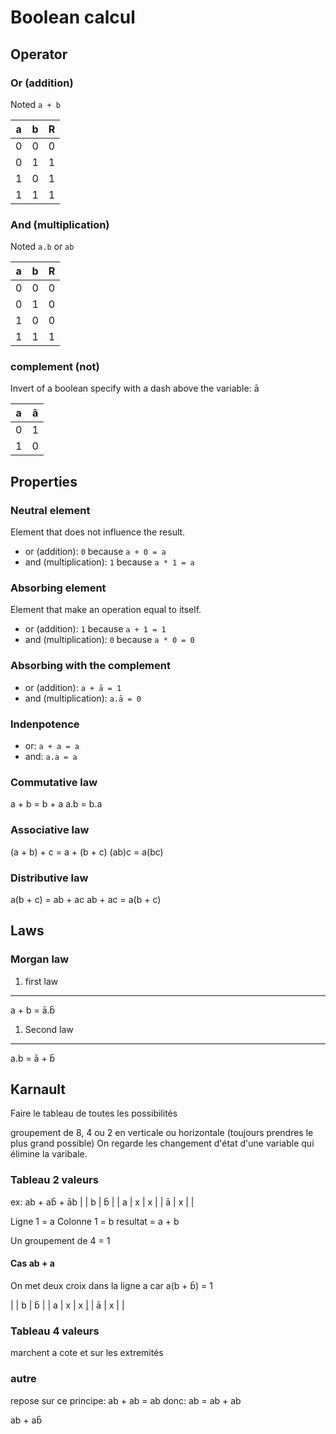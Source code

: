 # Boolean calcul

## Operator

### Or (addition)

Noted `a + b`

| a | b | R |
|---|---|---|
| 0 | 0 | 0 |
| 0 | 1 | 1 |
| 1 | 0 | 1 |
| 1 | 1 | 1 |

### And (multiplication)

Noted `a.b` or `ab`

| a | b | R |
|---|---|---|
| 0 | 0 | 0 |
| 0 | 1 | 0 |
| 1 | 0 | 0 |
| 1 | 1 | 1 |

### complement (not)
                                                            
Invert of a boolean specify with a dash above the variable: ā

| a | ā |
|---|---|
| 0 | 1 |
| 1 | 0 |

## Properties

### Neutral element

Element that does not influence the result.

- or (addition):        `0` because `a + 0 = a`
- and (multiplication): `1` because `a * 1 = a`

### Absorbing element

Element that make an operation equal to itself.

- or (addition):        `1` because `a + 1 = 1`
- and (multiplication): `0` because `a * 0 = 0`

### Absorbing with the complement

- or (addition):        `a + ā = 1`
- and (multiplication): `a.ā = 0`

### Indenpotence

- or: `a + a = a`
- and: `a.a = a`

### Commutative law

a + b = b + a
a.b = b.a

### Associative law

(a + b) + c = a + (b + c)
(ab)c = a(bc)

### Distributive law

a(b + c) = ab + ac
ab + ac = a(b + c)

## Laws

### Morgan law

1. first law
_____
a + b = ā.b̄

1. Second law
___
a.b = ā + b̄



## Karnault

Faire le tableau de toutes les possibilités

groupement de 8, 4 ou 2 en verticale ou horizontale (toujours prendres le plus grand possible)
On regarde les changement d'état d'une variable qui élimine la varibale.

### Tableau 2 valeurs

ex: ab + ab̄ + āb
|   | b | b̄ |
| a | x | x |
| ā | x |   |

Ligne 1 = a
Colonne 1 = b
resultat = a + b

Un groupement de 4 = 1

#### Cas ab + a

On met deux croix dans la ligne a car a(b + b̄) = 1

|   | b | b̄ |
| a | x | x [|](|.md)
| ā | x |   |

### Tableau 4 valeurs

marchent a cote et sur les extremités

### autre

repose sur ce principe:
ab + ab = ab
donc:
ab = ab + ab

ab + ab̄
